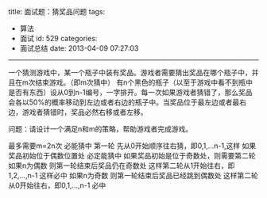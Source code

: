 title: 面试题：猜奖品问题
tags:
  - 算法
  - 面试
id: 529
categories:
  - 面试总结
date: 2013-04-09 07:27:03
---

一个猜测游戏中，某一个瓶子中装有奖品。游戏者需要猜出奖品在哪个瓶子中，并且在m次结束游戏。（即m次猜中）
有n个黑色的瓶子（以至于游戏中看不到瓶中是否有东西）设从0到n-1编号，一字排开。每一次如果游戏者猜错了，那么奖品会各以50%的概率移动到左边或者右边的瓶子中。当奖品位于最左边或者最右边，游戏者猜错时，奖品必然右移或者左移。

问题：请设计一个满足n和m的策略，帮助游戏者完成游戏。

最多需要m=2n次 必能猜中
第一轮 先从0开始顺序往右猜，即0,1,...n-1,这样 如果奖品初始位于偶数位置处 必定能猜中
如果奖品初始是位于奇数处，则需要第二轮
如果n为偶数 则第一轮结束后奖品仍在奇数处
这样第二轮从1开始往右，即1,2,...,n-1 这样必中
如果n为奇数 则第一轮结束后奖品已经跳到偶数处
这样第二轮从0开始往右，即0,1,...,n-1 必中